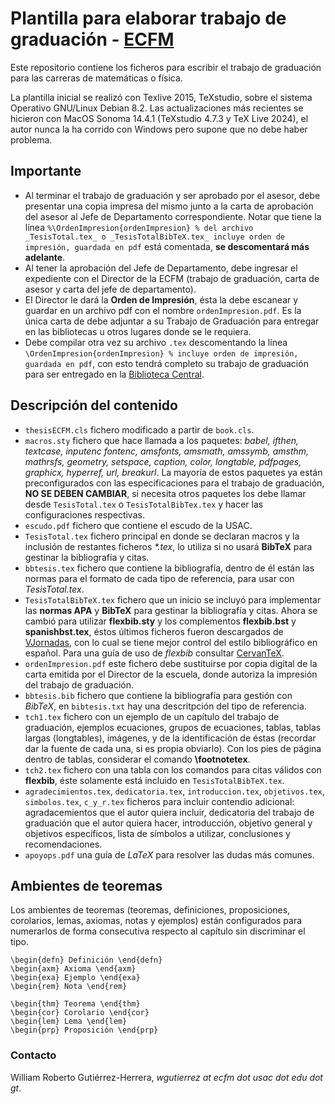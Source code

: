 # Plantilla para elaborar trabajo de graduación - [ECFM](https://ecfm.usac.edu.gt/)

Este repositorio contiene los ficheros para escribir el trabajo de graduación para las carreras de matemáticas o física.

La plantilla inicial se realizó con Texlive 2015, TeXstudio, sobre el sistema Operativo GNU/Linux Debian 8.2. Las actualizaciones más recientes se hicieron con MacOS Sonoma 14.4.1 (TeXstudio 4.7.3 y TeX Live 2024), el autor nunca la ha corrido con Windows pero supone que no debe haber problema.

## Importante

- Al terminar el trabajo de graduación y ser aprobado por el asesor, debe presentar una copia impresa del mismo junto a la carta de aprobación del asesor al Jefe de Departamento correspondiente. Notar que tiene la línea `%\OrdenImpresion{ordenImpresion} % del archivo _TesisTotal.tex_ o _TesisTotalBibTeX.tex_ incluye orden de impresión, guardada en pdf` está comentada, **se descomentará más adelante**.
- Al tener la aprobación del Jefe de Departamento, debe ingresar el expediente con el Director de la ECFM (trabajo de graduación, carta de asesor y carta del jefe de departamento).
- El Director le dará la **Orden de Impresión**, ésta la debe escanear y guardar en un archivo pdf con el nombre `ordenImpresion.pdf`. Es la única carta de debe adjuntar a su Trabajo de Graduación para entregar en las bibliotecas u otros lugares donde se le requiera.
- Debe compilar otra vez su archivo `.tex` descomentando la línea `\OrdenImpresion{ordenImpresion} % incluye orden de impresión, guardada en pdf`, con esto tendrá completo su trabajo de graduación para ser entregado en la [Biblioteca Central](http://www.biblioteca.usac.edu.gt/biblioteca2023/tesis.html).

## Descripción del contenido

- `thesisECFM.cls` fichero modificado a partir de `book.cls`.
- `macros.sty` fichero que hace llamada a los paquetes: _babel, ifthen, textcase, inputenc fontenc, amsfonts, amsmath, amssymb, amsthm, mathrsfs, geometry, setspace, caption, color, longtable, pdfpages, graphicx, hyperref, url, breakurl_. La mayoría de estos paquetes ya están preconfigurados con las especificaciones para el trabajo de graduación, **NO SE DEBEN CAMBIAR**, si necesita otros paquetes los debe llamar desde `TesisTotal.tex` o `TesisTotalBibTex.tex` y hacer las configuraciones respectivas.
- `escudo.pdf` fichero que contiene el escudo de la USAC.
- `TesisTotal.tex` fichero principal en donde se declaran macros y la inclusión de restantes ficheros _*.tex_, lo utiliza si no usará **BibTeX** para gestinar la bibliografía y citas.
- `bbtesis.tex` fichero que contiene la bibliografía, dentro de él están las normas para el formato de cada tipo de referencia, para usar con _TesisTotal.tex_.
- `TesisTotalBibTeX.tex` fichero que un inicio se incluyó para implementar las **normas APA** y **BibTeX** para gestinar la bibliografía y citas. Ahora se cambió para utilizar **flexbib.sty** y los complementos **flexbib.bst** y **spanishbst.tex**, éstos últimos ficheros fueron descargados de [VJornadas](https://github.com/JornadasR/VJornadas), con lo cual se tiene mejor control del estilo bibliográfico en español. Para una guía de uso de _flexbib_ consultar [CervanTeX](http://www.cervantex.es/files/cervantex/texemplares6.pdf).
- `ordenImpresion.pdf` este fichero debe sustituirse por copia digital de la carta emitida por el Director de la escuela, donde autoriza la impresión del trabajo de graduación.
- `bbtesis.bib` fichero que contiene la bibliografía para gestión con _BibTeX_, en `bibtesis.txt` hay una descritpción del tipo de referencia.
- `tch1.tex` fichero con un ejemplo de un capítulo del trabajo de graduación, ejemplos ecuaciones, grupos de ecuaciones, tablas, tablas largas (longtables), imágenes, y de la identificación de éstas (recordar dar la fuente de cada una, si es propia obviarlo). Con los pies de página dentro de tablas, considerar el comando **\footnotetex**.
- `tch2.tex` fichero con una tabla con los comandos para citas válidos con **flexbib**, éste solamente está incluido en `TesisTotalBibTeX.tex`.
- `agradecimientos.tex`, `dedicatoria.tex`, `introduccion.tex`, `objetivos.tex`, `simbolos.tex`, `c_y_r.tex` ficheros para incluir contendio adicional: agradacemientos que el autor quiera incluir, dedicatoria del trabajo de graduación que el autor quiera hacer, introducción, objetivo general y objetivos específicos, lista de símbolos a utilizar, conclusiones y recomendaciones.
- `apoyops.pdf` una guía de _LaTeX_ para resolver las dudas más comunes.

## Ambientes de teoremas
Los ambientes de teoremas (teoremas, definiciones, proposiciones, corolarios, lemas, axiomas, notas y ejemplos) están configurados para numerarlos de forma consecutiva respecto al capítulo sin discriminar el tipo.

```
\begin{defn} Definición \end{defn}
\begin{axm} Axioma \end{axm}
\begin{exa} Ejemplo \end{exa}
\begin{rem} Nota \end{rem}

\begin{thm} Teorema \end{thm}
\begin{cor} Corolario \end{cor}
\begin{lem} Lema \end{lem}
\begin{prp} Proposición \end{prp}
```

### Contacto

William Roberto Gutiérrez-Herrera, _wgutierrez at ecfm dot usac dot edu dot gt_.
